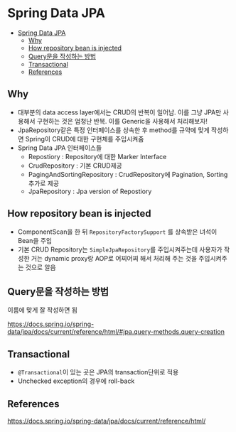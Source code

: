 # Spring Data JPA

- [Spring Data JPA](#spring-data-jpa)
  - [Why](#why)
  - [How repository bean is injected](#how-repository-bean-is-injected)
  - [Query문을 작성하는 방법](#query%eb%ac%b8%ec%9d%84-%ec%9e%91%ec%84%b1%ed%95%98%eb%8a%94-%eb%b0%a9%eb%b2%95)
  - [Transactional](#transactional)
  - [References](#references)

## Why

- 대부분의 data access layer에서는 CRUD의 반복이 일어남. 이를 그냥 JPA만 사용해서 구현하는 것은 엄청난 반복. 이를 Generic을 사용해서 처리해보자!
- JpaRepository같은 특정 인터페이스를 상속한 후 method를 규약에 맞게 작성하면 Spring이 CRUD에 대한 구현체를 주입시켜줌
- Spring Data JPA 인터페이스들
  - Repostiory : Repository에 대한 Marker Interface
  - CrudRepository : 기본 CRUD제공
  - PagingAndSortingRepository : CrudRepository에 Pagination, Sorting 추가로 제공
  - JpaRepository : Jpa version of Repostiory

## How repository bean is injected

- ComponentScan을 한 뒤 `RepositoryFactorySupport` 를 상속받은 녀석이 Bean을 주입
- 기본 CRUD Repository는 `SimpleJpaRepository`를 주입시켜주는데 사용자가 작성한 거는 dynamic proxy랑 AOP로 어찌어찌 해서 처리해 주는 것을 주입시켜주는 것으로 알음

## Query문을 작성하는 방법

이름에 맞게 잘 작성하면 됨

https://docs.spring.io/spring-data/jpa/docs/current/reference/html/#jpa.query-methods.query-creation

## Transactional

- `@Transactional`이 있는 곳은 JPA의 transaction단위로 적용
- Unchecked exception의 경우에 roll-back

## References

https://docs.spring.io/spring-data/jpa/docs/current/reference/html/